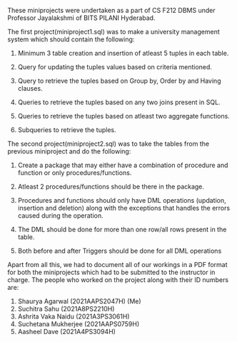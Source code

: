 These miniprojects were undertaken as a part of CS F212 DBMS under Professor Jayalakshmi of BITS PILANI Hyderabad.

The first project(miniproject1.sql) was to make a university management system which should contain the following:

1. Minimum 3 table creation and insertion of atleast 5 tuples in each table.

2. Query for updating the tuples values based on criteria mentioned.
   
3. Query to retrieve the tuples based on Group by, Order by and Having clauses.
   
4. Queries to retrieve the tuples based on any two joins present in SQL.
   
5. Queries to retrieve the tuples based on atleast two aggregate functions.
    
6. Subqueries to retrieve the tuples.

The second project(miniproject2.sql) was to take the tables from the previous miniproject and do the following:

1. Create a package that may either have a combination of procedure and function or only procedures/functions.
 
2. Atleast 2 procedures/functions should be there in the package.

3. Procedures and functions should only have DML operations (updation, insertion and deletion) along with the exceptions that handles the errors caused during the operation.
   
4. The DML should be done for more than one row/all rows present in the table.

5. Both before and after Triggers should be done for all DML operations

Apart from all this, we had to document all of our workings in a PDF format for both the miniprojects which had to be submitted to the instructor in charge. The people who worked on the project along with their ID numbers are:

1. Shaurya Agarwal (2021AAPS2047H) (Me)
2. Suchitra Sahu (2021A8PS2210H)
3. Ashrita Vaka Naidu (2021A3PS3061H)
4. Suchetana Mukherjee (2021AAPS0759H)
5. Aasheel Dave (2021A4PS3094H)
